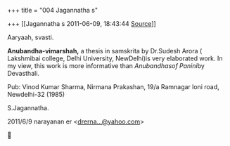 +++
title = "004 Jagannatha s"

+++
[[Jagannatha s	2011-06-09, 18:43:44 [Source](https://groups.google.com/g/bvparishat/c/ahxDtLS2OcE)]]



Aaryaah, svasti.

  
**Anubandha-vimarshah,** a thesis in samskrita by Dr.Sudesh Arora ( Lakshmibai college, Delhi University, NewDelhi)is very elaborated work. In my view, this work is more informative than *Anubandhasof Panini*by Devasthali.

Pub: Vinod Kumar Sharma, Nirmana Prakashan, 19/a Ramnagar loni road, Newdelhi-32 (1985)  

S.Jagannatha.



2011/6/9 narayanan er \<[drerna...@yahoo.com]()\>



